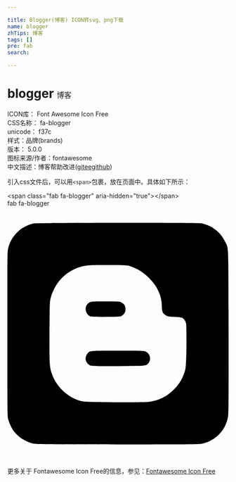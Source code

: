 ```yaml
---

title: Blogger(博客) ICON转svg、png下载
name: blogger
zhTips: 博客
tags: []
pre: fab
search: 

---
```


# blogger  <small style="font-size: 60%;font-weight: 100">博客</small>


<div class="detail-page">
<p>
<span>
ICON库：
<span class="badge-secondary badge">Font Awesome Icon Free</span> 
</span>
<br/>
<span>
CSS名称：
<span class="badge-secondary badge">fa-blogger</span> 
</span>
<br/>
<span>
unicode：
<span class="badge-secondary badge">f37c</span> 
<copy-btn content='f37c' btn-title=""></copy-btn>
<copy-btn :content='String.fromCodePoint(parseInt("f37c", 16))' btn-title="复制U"></copy-btn>
</span><br/><span>样式：<span class="badge-light badge">品牌(brands)</span></span>
<br/>
<span>
版本：
<span class="badge-secondary badge">5.0.0</span> 
</span>
<br/>
<span>图标来源/作者：<span class="badge-light badge">fontawesome</span></span> 
<br/>
<span class="zh-detail">中文描述：<span class="badge-primary badge">博客</span><span class="help-link"><span>帮助改进</span>(<a href="https://gitee.com/liuwave/icon-helper/edit/master/json/fontawesome/brands/blogger.json" target="_blank" rel="noopener noreferrer">gitee</a><a href="https://github.com/liuwave/icon-helper/edit/master/json/fontawesome/brands/blogger.json" target="_blank" rel="noopener noreferrer">github</a></span>)</span><br/>
</p>
</div>
<div class="alert alert-dark">
  <i class="fab fa-blogger fa-xs"></i>
  <i class="fab fa-blogger fa-sm"></i>
  <i class="fab fa-blogger fa-lg"></i>
  <i class="fab fa-blogger fa-2x"></i>
  <i class="fab fa-blogger fa-3x"></i>
  <i class="fab fa-blogger fa-5x"></i>
  <i class="fab fa-blogger fa-7x"></i>
</div>
<div>
  <p>引入css文件后，可以用<code>&lt;span&gt;</code>包裹，放在页面中。具体如下所示：    
  </p>
  <div class="alert alert-primary" style="font-size: 14px">
    &lt;span class="fab fa-blogger" aria-hidden="true"&gt;&lt;/span&gt;
    <copy-btn content='<span class="fab fa-blogger" aria-hidden="true"></span>'></copy-btn>
  </div>
  <div class="alert alert-secondary">
    <i class="fab fa-blogger"
    style="font-size: 24px"
    aria-hidden="true"></i> fab fa-blogger
    <copy-btn content="fab fa-blogger" btn-title="复制图标名称"></copy-btn>
  </div>
</div>
<div id="svg" class="svg-wrap">
<svg xmlns="http://www.w3.org/2000/svg" viewBox="0 0 448 512"><path d="M162.4 196c4.8-4.9 6.2-5.1 36.4-5.1 27.2 0 28.1.1 32.1 2.1 5.8 2.9 8.3 7 8.3 13.6 0 5.9-2.4 10-7.6 13.4-2.8 1.8-4.5 1.9-31.1 2.1-16.4.1-29.5-.2-31.5-.8-10.3-2.9-14.1-17.7-6.6-25.3zm61.4 94.5c-53.9 0-55.8.2-60.2 4.1-3.5 3.1-5.7 9.4-5.1 13.9.7 4.7 4.8 10.1 9.2 12 2.2 1 14.1 1.7 56.3 1.2l47.9-.6 9.2-1.5c9-5.1 10.5-17.4 3.1-24.4-5.3-4.7-5-4.7-60.4-4.7zm223.4 130.1c-3.5 28.4-23 50.4-51.1 57.5-7.2 1.8-9.7 1.9-172.9 1.8-157.8 0-165.9-.1-172-1.8-8.4-2.2-15.6-5.5-22.3-10-5.6-3.8-13.9-11.8-17-16.4-3.8-5.6-8.2-15.3-10-22C.1 423 0 420.3 0 256.3 0 93.2 0 89.7 1.8 82.6 8.1 57.9 27.7 39 53 33.4c7.3-1.6 332.1-1.9 340-.3 21.2 4.3 37.9 17.1 47.6 36.4 7.7 15.3 7-1.5 7.3 180.6.2 115.8 0 164.5-.7 170.5zm-85.4-185.2c-1.1-5-4.2-9.6-7.7-11.5-1.1-.6-8-1.3-15.5-1.7-12.4-.6-13.8-.8-17.8-3.1-6.2-3.6-7.9-7.6-8-18.3 0-20.4-8.5-39.4-25.3-56.5-12-12.2-25.3-20.5-40.6-25.1-3.6-1.1-11.8-1.5-39.2-1.8-42.9-.5-52.5.4-67.1 6.2-27 10.7-46.3 33.4-53.4 62.4-1.3 5.4-1.6 14.2-1.9 64.3-.4 62.8 0 72.1 4 84.5 9.7 30.7 37.1 53.4 64.6 58.4 9.2 1.7 122.2 2.1 133.7.5 20.1-2.7 35.9-10.8 50.7-25.9 10.7-10.9 17.4-22.8 21.8-38.5 3.2-10.9 2.9-88.4 1.7-93.9z"/></svg>
</div>
<detail full-name='fa-blogger'></detail>
    
<div><p>更多关于  Fontawesome Icon Free的信息，参见：<a target="_blank" href="https://iconhelper.cn/fontawesome.html">Fontawesome Icon Free</a>
</p></div>
